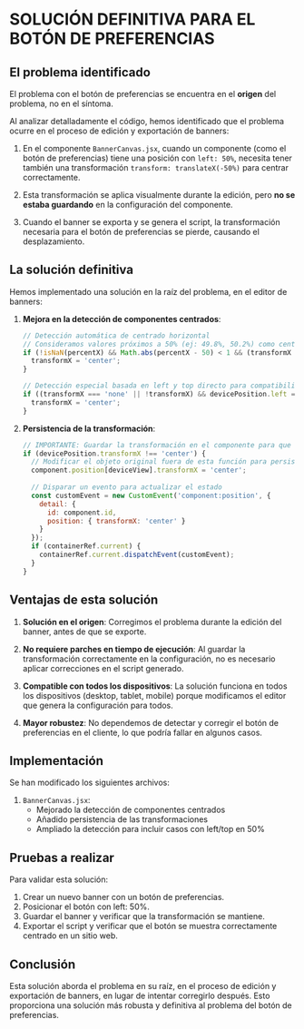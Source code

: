 # SOLUCIÓN DEFINITIVA PARA EL BOTÓN DE PREFERENCIAS

## El problema identificado

El problema con el botón de preferencias se encuentra en el **origen** del problema, no en el síntoma. 

Al analizar detalladamente el código, hemos identificado que el problema ocurre en el proceso de edición y exportación de banners:

1. En el componente `BannerCanvas.jsx`, cuando un componente (como el botón de preferencias) tiene una posición con `left: 50%`, necesita tener también una transformación `transform: translateX(-50%)` para centrar correctamente.

2. Esta transformación se aplica visualmente durante la edición, pero **no se estaba guardando** en la configuración del componente.

3. Cuando el banner se exporta y se genera el script, la transformación necesaria para el botón de preferencias se pierde, causando el desplazamiento.

## La solución definitiva

Hemos implementado una solución en la raíz del problema, en el editor de banners:

1. **Mejora en la detección de componentes centrados**:
   
   ```javascript
   // Detección automática de centrado horizontal
   // Consideramos valores próximos a 50% (ej: 49.8%, 50.2%) como centrados
   if (!isNaN(percentX) && Math.abs(percentX - 50) < 1 && (transformX === 'none' || !transformX)) {
     transformX = 'center';
   }
   
   // Detección especial basada en left y top directo para compatibilidad total
   if ((transformX === 'none' || !transformX) && devicePosition.left === '50%') {
     transformX = 'center';
   }
   ```

2. **Persistencia de la transformación**:

   ```javascript
   // IMPORTANTE: Guardar la transformación en el componente para que se exporte correctamente
   if (devicePosition.transformX !== 'center') {
     // Modificar el objeto original fuera de esta función para persistir el cambio
     component.position[deviceView].transformX = 'center';
     
     // Disparar un evento para actualizar el estado
     const customEvent = new CustomEvent('component:position', {
       detail: {
         id: component.id,
         position: { transformX: 'center' }
       }
     });
     if (containerRef.current) {
       containerRef.current.dispatchEvent(customEvent);
     }
   }
   ```

## Ventajas de esta solución

1. **Solución en el origen**: Corregimos el problema durante la edición del banner, antes de que se exporte.

2. **No requiere parches en tiempo de ejecución**: Al guardar la transformación correctamente en la configuración, no es necesario aplicar correcciones en el script generado.

3. **Compatible con todos los dispositivos**: La solución funciona en todos los dispositivos (desktop, tablet, mobile) porque modificamos el editor que genera la configuración para todos.

4. **Mayor robustez**: No dependemos de detectar y corregir el botón de preferencias en el cliente, lo que podría fallar en algunos casos.

## Implementación

Se han modificado los siguientes archivos:

1. `BannerCanvas.jsx`: 
   - Mejorado la detección de componentes centrados
   - Añadido persistencia de las transformaciones
   - Ampliado la detección para incluir casos con left/top en 50%

## Pruebas a realizar

Para validar esta solución:

1. Crear un nuevo banner con un botón de preferencias.
2. Posicionar el botón con left: 50%.
3. Guardar el banner y verificar que la transformación se mantiene.
4. Exportar el script y verificar que el botón se muestra correctamente centrado en un sitio web.

## Conclusión

Esta solución aborda el problema en su raíz, en el proceso de edición y exportación de banners, en lugar de intentar corregirlo después. Esto proporciona una solución más robusta y definitiva al problema del botón de preferencias.